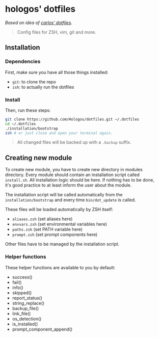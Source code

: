 # hologos' dotfiles

*Based on idea of [carlos' dotfiles](https://github.com/caarlos0/dotfiles).*

> Config files for ZSH, vim, git and more.

## Installation

### Dependencies

First, make sure you have all those things installed:

- `git`: to clone the repo
- `zsh`: to actually run the dotfiles

### Install

Then, run these steps:

```bash
git clone https://github.com/Hologos/dotfiles.git ~/.dotfiles
cd ~/.dotfiles
./installation/bootstrap
zsh # or just close and open your terminal again.
```

> All changed files will be backed up with a `.backup` suffix.

## Creating new module

To create new module, you have to create new directory in modules directory. Every module should contain an installation script called `install.sh`. All installation logic should be here. If nothing has to be done, it's good practice to at least inform the user about the module.

The installation script will be called automatically from the `installation/bootstrap` and every time `bin/dot_update` is called.

These files will be loaded automatically by ZSH itself:

- `aliases.zsh` (set aliases here)
- `envvars.zsh` (set environmental variables here)
- `paths.zsh` (set PATH variable here)
- `prompt.zsh` (set prompt components here)

Other files have to be managed by the installation script.

### Helper functions

These helper functions are available to you by default:

- success()
- fail()
- info()
- skipped()
- report_status()
- string_replace()
- backup_file()
- link_file()
- os_detection()
- is_installed()
- prompt_component_append()
